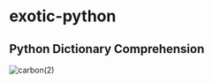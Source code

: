 # exotic-python


## Python Dictionary Comprehension
![carbon(2)](https://user-images.githubusercontent.com/20127375/81503402-559bfa00-92db-11ea-911f-fb4347bcc53b.png)
